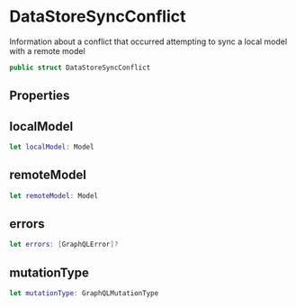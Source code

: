 # DataStoreSyncConflict

Information about a conflict that occurred attempting to sync a local model with a remote model

``` swift
public struct DataStoreSyncConflict
```

## Properties

## localModel

``` swift
let localModel: Model
```

## remoteModel

``` swift
let remoteModel: Model
```

## errors

``` swift
let errors: [GraphQLError]?
```

## mutationType

``` swift
let mutationType: GraphQLMutationType
```
